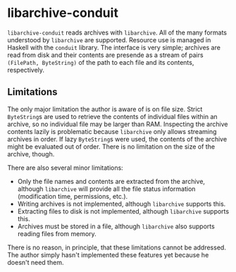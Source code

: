 # libarchive-conduit
`libarchive-conduit` reads archives with `libarchive`. All of the many
formats understood by `libarchive` are supported. Resource use is
managed in Haskell with the `conduit` library. The interface is very
simple; archives are read from disk and their contents are presende as
a stream of pairs `(FilePath, ByteString)` of the path to each file
and its contents, respectively.

## Limitations

The only major limitation the author is aware of is on file
size. Strict `ByteString`s are used to retrieve the contents of
individual files within an archive, so no individual file may be
larger than RAM. Inspecting the archive contents lazily is problematic
because `libarchive` only allows streaming archives in order. If lazy
`ByteString`s were used, the contents of the archive might be
evaluated out of order. There is no limitation on the size of the
archive, though.

There are also several minor limitations:

* Only the file names and contents are extracted from the archive,
  although `libarchive` will provide all the file status information
  (modification time, permissions, etc.).
* Writing archives is not implemented, although `libarchive` supports this.
* Extracting files to disk is not implemented, although `libarchive`
  supports this.
* Archives must be stored in a file, although `libarchive` also
  supports reading files from memory.

There is no reason, in principle, that these limitations cannot be
addressed. The author simply hasn't implemented these features yet
because he doesn't need them.
